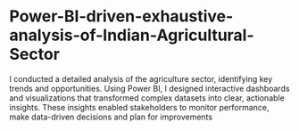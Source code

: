 # Power-BI-driven-exhaustive-analysis-of-Indian-Agricultural-Sector
I conducted a detailed analysis of the agriculture sector, identifying key trends and opportunities. Using Power BI, I designed interactive dashboards and visualizations that transformed complex datasets into clear, actionable insights. These insights enabled stakeholders to monitor performance, make data-driven decisions and plan for  improvements
